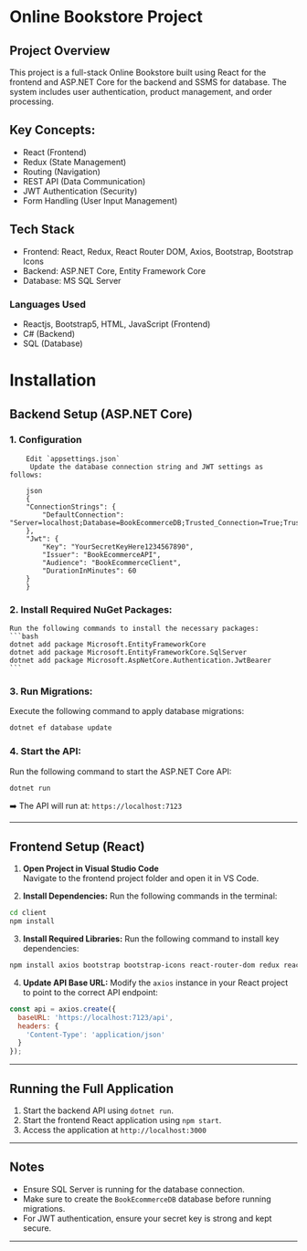 # Online Bookstore Project

## Project Overview
This project is a full-stack Online Bookstore built using React for the frontend and ASP.NET Core for the backend and SSMS for database. The system includes user authentication, product management, and order processing.

## Key Concepts:

- React (Frontend)
- Redux (State Management)
- Routing (Navigation)
- REST API (Data Communication)
- JWT Authentication (Security)
- Form Handling (User Input Management)

## Tech Stack
 - Frontend: React, Redux, React Router DOM, Axios, Bootstrap, Bootstrap Icons
 - Backend: ASP.NET Core, Entity Framework Core
 - Database: MS SQL Server

### Languages Used 
- Reactjs, Bootstrap5, HTML, JavaScript (Frontend)
- C# (Backend) 
- SQL (Database)

# Installation

## Backend Setup (ASP.NET Core)

### 1. Configuration
        Edit `appsettings.json`
         Update the database connection string and JWT settings as follows:

        json
        {
        "ConnectionStrings": {
            "DefaultConnection": "Server=localhost;Database=BookEcommerceDB;Trusted_Connection=True;TrustServerCertificate=True;"
        },
        "Jwt": {
            "Key": "YourSecretKeyHere1234567890",
            "Issuer": "BookEcommerceAPI",
            "Audience": "BookEcommerceClient",
            "DurationInMinutes": 60
        }
        }


### 2. Install Required NuGet Packages:
    Run the following commands to install the necessary packages:
    ```bash
    dotnet add package Microsoft.EntityFrameworkCore
    dotnet add package Microsoft.EntityFrameworkCore.SqlServer
    dotnet add package Microsoft.AspNetCore.Authentication.JwtBearer
    ```

### 3. Run Migrations:
Execute the following command to apply database migrations:
```bash
dotnet ef database update
```

### 4. **Start the API:**
Run the following command to start the ASP.NET Core API:
```bash
dotnet run
```

➡️ The API will run at: `https://localhost:7123`

---

## Frontend Setup (React)

1. **Open Project in Visual Studio Code**  
   Navigate to the frontend project folder and open it in VS Code.

2. **Install Dependencies:**
Run the following commands in the terminal:
```bash
cd client
npm install
```

3. **Install Required Libraries:**
Run the following command to install key dependencies:
```bash
npm install axios bootstrap bootstrap-icons react-router-dom redux react-redux redux-thunk redux-devtools-extension
```

4. **Update API Base URL:**
Modify the `axios` instance in your React project to point to the correct API endpoint:

```javascript
const api = axios.create({
  baseURL: 'https://localhost:7123/api',
  headers: {
    'Content-Type': 'application/json'
  }
});
```

---

##  Running the Full Application
1. Start the backend API using `dotnet run`.
2. Start the frontend React application using `npm start`.
3. Access the application at `http://localhost:3000`

---

##  Notes
- Ensure SQL Server is running for the database connection.
- Make sure to create the `BookEcommerceDB` database before running migrations.
- For JWT authentication, ensure your secret key is strong and kept secure.

---


